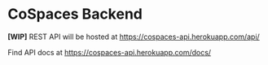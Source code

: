 # CoSpaces Backend

**[WIP]** REST API will be hosted at https://cospaces-api.herokuapp.com/api/ 

Find API docs at https://cospaces-api.herokuapp.com/docs/